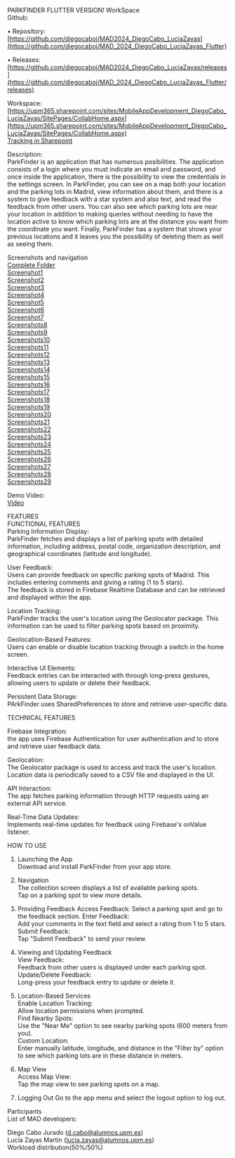 PARKFINDER FLUTTER VERSION!  WorkSpace  
Github:

•	Repository: [https://github.com/diegocaboj/MAD2024_DiegoCabo_LuciaZayas](https://github.com/diegocaboj/MAD_2024_DiegoCabo_LuciaZayas_Flutter)

•	Releases: [https://github.com/diegocaboj/MAD2024_DiegoCabo_LuciaZayas/releases](https://github.com/diegocaboj/MAD_2024_DiegoCabo_LuciaZayas_Flutter/releases)

Workspace: [https://upm365.sharepoint.com/sites/MobileAppDevelopment_DiegoCabo_LuciaZayas/SitePages/CollabHome.aspx](https://upm365.sharepoint.com/sites/MobileAppDevelopment_DiegoCabo_LuciaZayas/SitePages/CollabHome.aspx)  
[Tracking in Sharepoint](https://upm365.sharepoint.com/sites/MobileAppDevelopment_DiegoCabo_LuciaZayas/SitePages/Tracking.aspx)  

Description:  
ParkFinder is an application that has numerous posibilities. The application consists of a login where you must indicate an email and password, and once inside the application, there is the possibility to view the credentials in the settings screen. In ParkFinder, you can see on a map both your location and the parking lots in Madrid, view information about them, and there is a system to give feedback with a star system and also text, and read the feedback from other users. You can also see which parking lots are near your location in addition to making queries without needing to have the location active to know which parking lots are at the distance you want from the coordinate you want. Finally, ParkFinder has a system that shows your previous locations and it leaves you the possibility of deleting them as well as seeing them. 

Screenshots and navigation  
[Complete Folder](images)   
[Screenshot1](images/Flutter1.JPG)     
[Screenshot2](images/Flutter2.JPG)    
[Screenshot3](images/Flutter3.JPG)    
[Screenshot4](images/Flutter4.JPG)    
[Screenshot5](images/Flutter5.JPG)  
[Screenshot6](images/Flutter6.JPG)    
[Screenshot7](images/Flutter7.JPG)    
[Screenshots8](images/Flutter8.JPG)    
[Screenshots9](images/Flutter9.JPG)    
[Screenshots10](images/Flutter10.JPG)    
[Screenshots11](images/Flutter11.JPG)    
[Screenshots12](images/Flutter12.JPG)    
[Screenshots13](images/Flutter13.JPG)    
[Screenshots14](images/Flutter14.JPG)    
[Screenshots15](images/Flutter15.JPG)    
[Screenshots16](images/Flutter16.JPG)    
[Screenshots17](images/Flutter17.JPG)   
[Screenshots18](images/Flutter18.JPG)    
[Screenshots19](images/Flutter19.JPG)    
[Screenshots20](images/Flutter20.JPG)    
[Screenshots21](images/Flutter21.JPG)  
[Screenshots22](images/Flutter22.JPG)  
[Screenshots23](images/Flutter23.JPG)  
[Screenshots24](images/Flutter24.JPG)  
[Screenshots25](images/Flutter25.JPG)  
[Screenshots26](images/Flutter26.JPG)  
[Screenshots27](images/Flutter27.JPG)  
[Screenshots28](images/Flutter28.JPG)  
[Screenshots29](images/Flutter29.JPG) 

Demo Video:  
[Video](https://upm365.sharepoint.com/:v:/s/MobileAppDevelopment_DiegoCabo_LuciaZayas/EXwcaUqy9MxCpCtg10OOQhcBMXkvus8zilAYcUs1DaJCGA?nav=eyJyZWZlcnJhbEluZm8iOnsicmVmZXJyYWxBcHAiOiJTdHJlYW1XZWJBcHAiLCJyZWZlcnJhbFZpZXciOiJTaGFyZURpYWxvZy1MaW5rIiwicmVmZXJyYWxBcHBQbGF0Zm9ybSI6IldlYiIsInJlZmVycmFsTW9kZSI6InZpZXcifX0%3D&e=rzXwbC)  




FEATURES  
FUNCTIONAL FEATURES    
Parking Information Display:  
ParkFinder fetches and displays a list of parking spots with detailed information, including address, postal code, organization description, and geographical coordinates (latitude and longitude).  

User Feedback:  
Users can provide feedback on specific parking spots of Madrid. This includes entering comments and giving a rating (1 to 5 stars).  
The feedback is stored in Firebase Realtime Database and can be retrieved and displayed within the app.  

Location Tracking:  
ParkFinder tracks the user's location using the Geolocator package. This information can be used to filter parking spots based on proximity.  

Geolocation-Based Features:  
Users can enable or disable location tracking through a switch in the home screen.  

Interactive UI Elements:    
Feedback entries can be interacted with through long-press gestures, allowing users to update or delete their feedback.  

Persistent Data Storage:  
PArkFinder uses SharedPreferences to store and retrieve user-specific data.  


TECHNICAL FEATURES  

Firebase Integration:  
the app uses Firebase Authentication for user authentication and to store and retrieve user feedback data.   

Geolocation:  
The Geolocator package is used to access and track the user's location.  
Location data is periodically saved to a CSV file and displayed in the UI.  

API Interaction:  
The app fetches parking information through HTTP requests using an external API service.  

Real-Time Data Updates:  
Implements real-time updates for feedback using Firebase's onValue listener.  

HOW TO USE
1. Launching the App  
Download and install ParkFinder from your app store.  

2. Navigation  
The collection screen displays a list of available parking spots.  
Tap on a parking spot to view more details.  

3. Providing Feedback
Access Feedback:
Select a parking spot and go to the feedback section.
Enter Feedback:  
Add your comments in the text field and select a rating from 1 to 5 stars.  
Submit Feedback:  
Tap "Submit Feedback" to send your review.
 
4. Viewing and Updating Feedback  
View Feedback:  
Feedback from other users is displayed under each parking spot.  
Update/Delete Feedback:  
Long-press your feedback entry to update or delete it.

5. Location-Based Services  
Enable Location Tracking:  
Allow location permissions when prompted.  
Find Nearby Spots:  
Use the "Near Me" option to see  nearby parking spots (600 meters from you).  
Custom Location:  
Enter manually latitude, longitude, and distance in the "Filter by" option to see which parking lots are in these distance in meters.

6. Map View    
Access Map View:  
Tap the map view to see parking spots on a map.  

7. Logging Out
Go to the app menu and select the logout option to log out.

Participants  
List of MAD developers:  

Diego Cabo Jurado (d.cabo@alumnos.upm.es)   
Lucía Zayas Martin (lucia.zayas@alumnos.upm.es)  
Workload distribution(50%/50%)

 

